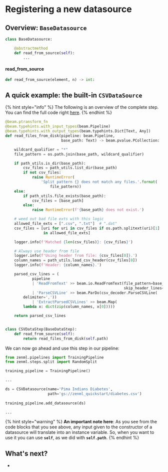 # Registering a new datasource

## Overview: `BaseDatasource`



```python
class BaseDatasource:

    @abstractmethod
    def read_from_source(self):
        ...
```

#### read\_from\_source



```python
def read_from_source(element, n) -> int:
```

## A quick example: the built-in `CSVDataSource`



{% hint style="info" %}
The following is an overview of the complete step. You can find the full code right [here](https://github.com/maiot-io/zenml/blob/main/zenml/steps/split/base_split_step.py).
{% endhint %}

```python
@beam.ptransform_fn
@beam.typehints.with_input_types(beam.Pipeline)
@beam.typehints.with_output_types(beam.typehints.Dict[Text, Any])
def read_files_from_disk(pipeline: beam.Pipeline,
                         base_path: Text) -> beam.pvalue.PCollection:

    wildcard_qualifier = "*"
    file_pattern = os.path.join(base_path, wildcard_qualifier)

    if path_utils.is_dir(base_path):
        csv_files = path_utils.list_dir(base_path)
        if not csv_files:
            raise RuntimeError(
                'Split pattern {} does not match any files.'.format(
                    file_pattern))
    else:
        if path_utils.file_exists(base_path):
            csv_files = [base_path]
        else:
            raise RuntimeError(f'{base_path} does not exist.')

    # weed out bad file exts with this logic
    allowed_file_exts = [".csv", ".txt"]  # ".dat"
    csv_files = [uri for uri in csv_files if os.path.splitext(uri)[1]
                 in allowed_file_exts]

    logger.info(f'Matched {len(csv_files)}: {csv_files}')

    # Always use header from file
    logger.info(f'Using header from file: {csv_files[0]}.')
    column_names = path_utils.load_csv_header(csv_files[0])
    logger.info(f'Header: {column_names}.')

    parsed_csv_lines = (
            pipeline
            | 'ReadFromText' >> beam.io.ReadFromText(file_pattern=base_path,
                                                     skip_header_lines=1)
            | 'ParseCSVLine' >> beam.ParDo(csv_decoder.ParseCSVLine(
        delimiter=','))
            | 'ExtractParsedCSVLines' >> beam.Map(
        lambda x: dict(zip(column_names, x[0]))))

    return parsed_csv_lines


class CSVDataStep(BaseDataStep):
    def read_from_source(self):
        return read_files_from_disk(self.path)
```

We can now go ahead and use this step in our pipeline:

```python
from zenml.pipelines import TrainingPipeline
from zenml.steps.split import RandomSplit

training_pipeline = TrainingPipeline()

...

ds = CSVDatasource(name='Pima Indians Diabetes',
                   path='gs://zenml_quickstart/diabetes.csv')
                       
training_pipeline.add_datasource(ds)

...
```

{% hint style="warning" %}
**An important note here**: As you see from the code blocks that you see above, any input given to the constructor of a datasource will translate into an instance variable. So, when you want to use it you can use **`self`**, as we did with **`self.path`**.
{% endhint %}

## What's next?

* 
